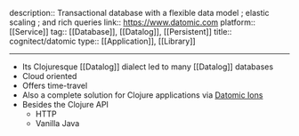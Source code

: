 description:: Transactional database with a flexible data model ; elastic scaling ; and rich queries
link:: https://www.datomic.com
platform:: [[Service]]
tag:: [[Database]], [[Datalog]], [[Persistent]]
title:: cognitect/datomic
type:: [[Application]], [[Library]]

- ---
- Its Clojuresque [[Datalog]] dialect led to many [[Datalog]] databases
- Cloud oriented
- Offers time-travel
- Also a complete solution for Clojure applications via [Datomic Ions](https://docs.datomic.com/cloud/whatis/architecture.html#applications)
- Besides the Clojure API
	- HTTP
	- Vanilla Java